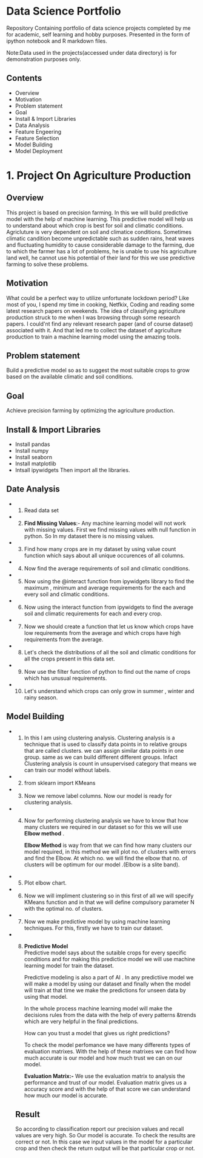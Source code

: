 # Data Science Portfolio
Repository Containing portfolio of data science projects completed by me for academic, self learning and hobby purposes. Presented in the form of ipython notebook and R markdown files.

Note:Data used in the projects(accessed under data directory) is for demonstration purposes only.

## Contents
- Overview
- Motivation
- Problem statement
- Goal
- Install & Import Libraries
- Data Analysis
- Feature Engeering
- Feature Selection
- Model Building
- Model Deployment

# 1. Project On Agriculture Production
## Overview
This project is based on precision farming. In this we will build predictive model with the help of machine learning. This predictive model will help us to understand about which crop is best for soil and climatic conditions. Agricluture is very dependent on soil and climatice conditions. Sometimes climatic candition become unpredictable such as sudden rains, heat waves and fluctuating humidity to cause considerable damage to the farming, due to which the farmer has a lot of problems, he is unable to use his agriculture land well, he cannot use his potential of their land for this we use predictive farming to solve these problems.

## Motivation
What could be a perfect way to utilize unfortunate lockdown period? Like most of you, I spend my time in cooking, Netfkix, Coding and reading some latest research papers on weekends. The idea of classifying agriculture production struck to me when I was browsing through some research papers. I could'nt find any relevant research paper (and of course dataset) associated with it. And that led me to collect the dataset of agriculture production to train a machine learning model using the amazing tools.

## Problem statement
Build a predictive model so as to suggest the most suitable crops to grow based on the available climatic and soil conditions.

## Goal
 Achieve precision farming by optimizing the agriculture production.
 
 ## Install & Import Libraries
 - Install pandas
 - Install numpy
 - Install seaborn
 - Install matplotlib
 - Intsall ipywidgets
 Then import all the libraries.
 
## Date Analysis
- 1.  Read data set 
- 2. __Find Missing Values__:- Any machine learning model will not work with missing values. First we find missing values with null function in python. So In my dataset there is no missing values. 
-  3. Find how many crops are in my dataset by using value count function which says about all unique occurences of all columns.
-  4. Now find the average requirements of soil and climatic conditions.
-  5. Now using the @interact function from ipywidgets library to find the maximum , minimum and average requirements for the each and every soil and climatic conditions.
-  6. Now using the interact function from ipywidgets to find the average soil and climatic requirements for each and every crop.
-  7. Now we should create a function that let us know which crops have low requirements from the average and which crops have high requirements from the average.
-  8. Let's check the distributions of all the soil and climatic conditions for all the crops present in this data set.
-  9. Now use the filter function of python to find out the name of crops which has unusual requirements.
-  10. Let's understand which crops can only grow in summer , winter and rainy season.

## Model Building
- 1. In this I am using clustering analysis. Clustering analysis is a technique that is used to classify data points in to relative groups that are called clusters.  we can assign similar data points in one group. same as we can build different different groups.  Infact Clustering analysis is count in unsupervised category that means we can train our model without labels.
- 2. from sklearn import KMeans
- 3. Now we remove label columns. Now our model is ready for clustering analysis.
- 4. Now for performing clustering analysis we have to know that how many clusters we required in our dataset so for this we will use __Elbow method__ .

     __Elbow Method__  is way from that we can find how many clusters our model required, in this method we will plot no. of clusters with errors and find the Elbow. At which no. we will find the elbow that no. of clusters will be optimum for our model .(Elbow is a slite band).
- 5. Plot elbow chart.
- 6. Now we will impliment clustering so in this first of all we will specify KMeans function and in that we will define compulsory parameter N with the optimal no. of clusters.
- 7. Now we make predictive model by using machine learning techniques. For this, firstly we have to train our dataset.
- 8. __Predictive Model__  
     Predictive model says about the sutaible crops for every specific conditions and for making this predictice model we will use machine learning model for train the dataset.

     Predictive modeling is also a part of AI . In any predictiive model we will make a model by using our dataset and finally when the model will train at that time we make the      predictions for unseen data by using that model.

     In the whole process machine learning model will make the decisions rules from the data with the help of every patterns &trends which are very helpful in the final              predictions.

     How can you trust a model that gives us right predictions?

     To check the model perfomance we have many differents types of evaluation matrixes. With the help of these matrixes we can find how much accurate is our model and how much      trust we can on our model.

     __Evaluation Matrix:-__
     We use the evaluation matrix to analysis the performance and trust of our model. Evaluation matrix gives us a accuracy score and with the help of that score we can                understand how much our model is accurate.
     
  ## Result
     So according to classification report our precision values and recall values are very high. So Our model is accurate.
     To check the results are correct or not. In this case we input values in the model for a particular crop and then check the return output will be that particular crop or        not. 

